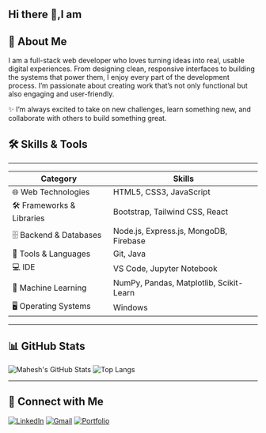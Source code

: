 ## Hi there 👋,I am

## 👋 About Me

I am a full-stack web developer who loves turning ideas into real, usable digital experiences. From designing clean, responsive interfaces to building the systems that power them, I enjoy every part of the development process.  I’m passionate about creating work that’s not only functional but also engaging and user-friendly. 

✨ I’m always excited to take on new challenges, learn something new, and collaborate with others to build something great.


## 🛠️ Skills & Tools
--------------------------------------------------------------------------------------------------------
|   Category                   |      Skills                                                            |
|------------------------------|------------------------------------------------------------------------|
| 🌐 Web Technologies         | HTML5, CSS3, JavaScript                                                |
| 🛠️ Frameworks & Libraries   | Bootstrap, Tailwind CSS, React                                         |
| 🗄️ Backend & Databases      | Node.js, Express.js, MongoDB, Firebase                                 |
| 🧰 Tools & Languages        | Git, Java                                                              |
| 💻 IDE                      | VS Code, Jupyter Notebook                                              |
| 🤖 Machine Learning         | NumPy, Pandas, Matplotlib, Scikit-Learn                                |
| 🖥️ Operating Systems        | Windows                                                                |
--------------------------------------------------------------------------------------------------------

## 📊 GitHub Stats

![Mahesh's GitHub Stats](https://github-readme-stats.vercel.app/api?username=mahesh-nayak53&show_icons=true&theme=radical)
![Top Langs](https://github-readme-stats.vercel.app/api/top-langs/?username=mahesh-nayak53&layout=compact&theme=radical)

---

## 📱 Connect with Me

[![LinkedIn](https://img.shields.io/badge/LinkedIn-blue?logo=linkedin&logoColor=white)](https://www.linkedin.com/in/mahesh-nayak-008159281/)
[![Gmail](https://img.shields.io/badge/Gmail-D14836?logo=gmail&logoColor=white)](mailto:maheshnayakgvt06@gmail.com)
[![Portfolio](https://img.shields.io/badge/Portfolio-000?logo=firefox&logoColor=white)](https://your-portfolio-link.com)
